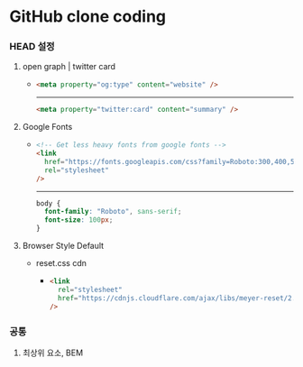# GitHub clone coding

### HEAD 설정

1. open graph | twitter card

   - ```html
     <meta property="og:type" content="website" />
     ```

     ***

     ```html
     <meta property="twitter:card" content="summary" />
     ```

2) Google Fonts

   - ```html
     <!-- Get less heavy fonts from google fonts -->
     <link
       href="https://fonts.googleapis.com/css?family=Roboto:300,400,500&display=swap"
       rel="stylesheet"
     />
     ```

     ***

     ```css
     body {
       font-family: "Roboto", sans-serif;
       font-size: 100px;
     }
     ```

3. Browser Style Default

   - reset.css cdn

     - ```html
       <link
         rel="stylesheet"
         href="https://cdnjs.cloudflare.com/ajax/libs/meyer-reset/2.0/reset.css"
       />
       ```

### 공통

1. 최상위 요소, BEM
